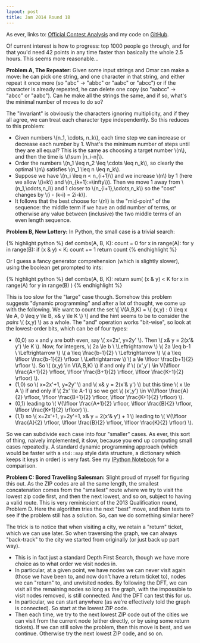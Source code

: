 ```yaml
---
layout: post
title: Jam 2014 Round 1B
---
```


As ever, links to: [Official Contest Analysis](https://code.google.com/codejam/contest/2984486/dashboard#s=a) and my code on [GitHub](https://github.com/MatthewDaws/CodeJam/tree/master/2014_1b).

Of current interest is how to progress: top 1000 people go through, and for that you'd need 42 points in any time faster than basically the whole 2.5 hours.  This seems more reasonable...

**Problem A, The Repeater:** Given some input strings and Omar can make a move: he can pick one string, and one character in that string, and either repeat it once more (so "abc" -> "abbc" or "aabc" or "abcc") or if the character is already repeated, he can delete one copy (so "aabcc" -> "abcc" or "aabc").  Can he make all the strings the same, and if so, what's the minimal number of moves to do so?

<!--more-->

The "invariant" is obviously the characters ignoring multiplicity, and if they all agree, we can treat each character type independently.  So this reduces to this problem:
   - Given numbers \\(n_1, \cdots, n_k\\), each time step we can increase or decrease each number by 1.  What's the minimum number of steps until they are all equal?  This is the same as choosing a target number \\(n\\), and then the time is \\(\sum |n_i-n|\\).
   - Order the numbers \\(n_1 \leq n_2 \leq \cdots \leq n_k\\), so clearly the optimal \\(n\\) satisfies \\(n_1 \leq n \leq n_k\\).
   - Suppose we have \\(n_i \leq n < n\_{i+1}\\) and we increase \\(n\\) by 1 (here we allow \\(i=k\\) and \\(n\_{k+1}:=\infty\\)).  Then we move 1 away from \\(n_1,\cdots,n_i\\) and 1 closer to \\(n_{i+1},\cdots,n_k\\) so the "cost" changes by \\(i - (k-i) = 2i-k\\).
   - It follows that the best choose for \\(n\\) is the "mid-point" of the sequence: the middle term if we have an odd number of terms, or otherwise any value between (inclusive) the two middle terms of an even length sequence.

**Problem B, New Lottery:**  In Python, the small case is a trivial search:

{% highlight python %}
def combs(A, B, K):
    count = 0
    for x in range(A):
        for y in range(B):
            if (x & y) < K:
                count += 1
    return count
{% endhighlight %}

Or I guess a fancy generator comprehension (which is slightly slower), using the boolean get prompted to ints:

{% highlight python %}
def combs(A, B, K):
    return sum( (x & y) < K for x in range(A) for y in range(B) )
{% endhighlight %}

This is too slow for the "large" case though.  Somehow this problem suggests "dynamic programming" and after a lot of thought, we come up with the following.  We want to count the set
\\[ V(A,B,K) = \\{ (x,y) : 0 \leq x \le A, 0 \leq y \le B, x\& y \le K \\} \\]
and the hint seems to be to consider the _pairs_ \\( (x,y) \\) as a whole.  The "and" operation works "bit-wise", so look at the lowest-order bits, which can be of four types:

   - (0,0) so `x` and `y` are both even, say \\( x=2x', y=2y' \\).  Then \\( x\& y = 2(x'\& y') \le K \\).  Now, for integers, \\( 2a \le b \ \Leftrightarrow \\) \\( 2a \leq b-1 \ \Leftrightarrow \\) \\( a \leq \frac{b-1}{2} \ \Leftrightarrow \\) \\( a \leq \lfloor \frac{b-1}{2} \rfloor  \ \Leftrightarrow \\) \\( a \le \lfloor \frac{b+1}{2} \rfloor \\).  So \\( (x,y) \in V(A,B,K) \\) if and only if \\( (x',y') \in V(\lfloor \frac{A+1}{2} \rfloor, \lfloor \frac{B+1}{2} \rfloor, \lfloor \frac{K+1}{2} \rfloor) \\).
   - (1,0) so \\( x=2x'+1, y=2y' \\) and \\( x\& y = 2(x'\& y') \\) but this time \\( x \le A \\) if and only if \\( 2x' \le A-1 \\) so we get \\( (x',y') \in V(\lfloor \frac{A}{2} \rfloor, \lfloor \frac{B+1}{2} \rfloor, \lfloor \frac{K+1}{2} \rfloor) \\).
   - (0,1) leading to \\( V(\lfloor \frac{A+1}{2} \rfloor, \lfloor \frac{B}{2} \rfloor, \lfloor \frac{K+1}{2} \rfloor) \\).
   - (1,1) so \\( x=2x'+1, y=2y'+1, x\& y = 2(x'\& y') + 1 \\) leading to \\( V(\lfloor \frac{A}{2} \rfloor, \lfloor \frac{B}{2} \rfloor, \lfloor \frac{K}{2} \rfloor) \\).

So we can subdivide each case into four "smaller" cases.  As ever, this sort of thing, naively implemented, it slow, because you end up computing small cases repeatedly.  A standard dynamic programming approach (which would be faster with a ``std::map`` style data structure, a dictionary which keeps it keys in order) is very fast.  See my [IPython Notebook](http://nbviewer.ipython.org/github/MatthewDaws/CodeJam/blob/master/2014_1b/Problem%20B.ipynb) for a comparison.

**Problem C: Bored Travelling Salesman:** Slight proud of myself for figuring this out.  As the ZIP codes are all the same length, the smallest concatenation comes from the "smallest" route where we try to visit the lowest zip code first, and then the next lowest, and so on, subject to having a valid route.  This is very reminiscient of the 2013 Qualification round, Problem D.  Here the algorithm tries the next "best" move, and then tests to see if the problem still has a solution.  So, can we do something similar here?

The trick is to notice that when visiting a city, we retain a "return" ticket, which we can use later.  So when traversing the graph, we can always "back-track" to the city we started from originally (or just back up part way).  

   - This is in fact just a standard Depth First Search, though we have more choice as to what order we visit nodes in.
   - In particular, at a given point, we have nodes we can never visit again (those we have been to, and now don't have a return ticket to), nodes we can "return" to, and unvisited nodes.  By following the DFT, we can visit all the remaining nodes so long as the graph, with the impossible to visit nodes removed, is still connected.  And the DFT can test this for us.
   - In particular, we can start anywhere (as we're effectively told the graph is connected).  So start at the lowest ZIP code.
   - Then each time, we try to the next lowest ZIP code out of the cities we can visit from the current node (either directly, or by using some return tickets).  If we can still solve the problem, then this move is best, and we continue.  Otherwise try the next lowest ZIP code, and so on.